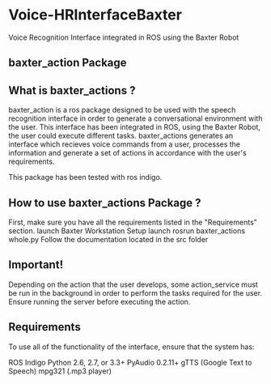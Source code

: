 # Voice-HRInterfaceBaxter
Voice Recognition Interface integrated in ROS using the Baxter Robot

## baxter_action Package 

## What is baxter_actions ?

baxter_action is a ros package designed to be used with the speech recognition interface in order to generate a conversational environment with the user. This interface has been integrated in ROS, using the Baxter Robot, the user could execute different tasks. 
baxter_actions generates an interface which recieves voice commands from a user, processes the information and generate a set of actions in accordance with the user's requirements. 

This package has been tested with ros indigo.

## How to use baxter_actions Package ?

First, make sure you have all the requirements listed in the "Requirements" section.
launch Baxter Workstation Setup 
launch rosrun baxter_actions whole.py 
Follow the documentation located in the src folder

## Important!

Depending on the action that the user develops, some action_service must be run in the background in order to perform the tasks required for the user. Ensure running the server before executing the action.
 
## Requirements

To use all of the functionality of the interface, ensure that the system has:

ROS Indigo 
Python 2.6, 2.7, or 3.3+ 
PyAudio 0.2.11+ 
gTTS (Google Text to Speech)
mpg321 (.mp3 player)
